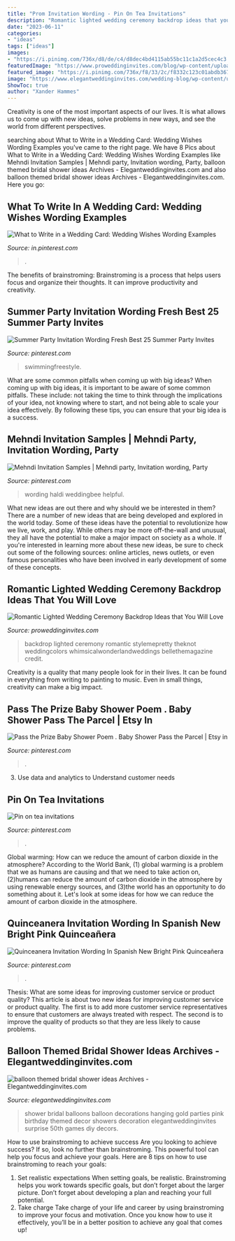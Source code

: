 ```yaml
---
title: "Prom Invitation Wording - Pin On Tea Invitations"
description: "Romantic lighted wedding ceremony backdrop ideas that you will love"
date: "2023-06-11"
categories:
- "ideas"
tags: ["ideas"]
images:
- "https://i.pinimg.com/736x/d8/de/c4/d8dec4bd4115ab55bc11c1a2d5cec4c3.jpg"
featuredImage: "https://www.proweddinginvites.com/blog/wp-content/uploads/2019/12/177-02-600x1000.jpg"
featured_image: "https://i.pinimg.com/736x/f8/33/2c/f8332c123c01abdb367ba4cf37468a00.jpg"
image: "https://www.elegantweddinginvites.com/wedding-blog/wp-content/uploads/2015/01/hanging-gold-balloon-decorations-for-gold-and-pink-bridal-shower-parties-2015.jpg"
ShowToc: true
author: "Xander Hammes"
---
```



Creativity is one of the most important aspects of our lives. It is what allows us to come up with new ideas, solve problems in new ways, and see the world from different perspectives.

	

		
searching about What to Write in a Wedding Card: Wedding Wishes Wording Examples you've came to the right page. We have 8 Pics about What to Write in a Wedding Card: Wedding Wishes Wording Examples like Mehndi Invitation Samples | Mehndi party, Invitation wording, Party, balloon themed bridal shower ideas Archives - Elegantweddinginvites.com and also balloon themed bridal shower ideas Archives - Elegantweddinginvites.com. Here you go:
		
    
## What To Write In A Wedding Card: Wedding Wishes Wording Examples

<img loading=lazy src="https://i.pinimg.com/736x/4d/21/02/4d210202771039e1e9a64151ed84feae.jpg" onerror="this.onerror=null;this.src='https://tse1.mm.bing.net/th?id=OIP.iFjtjghqcPMh4VSkgMWvCAHaLH&amp;pid=15.1';" alt="What to Write in a Wedding Card: Wedding Wishes Wording Examples">

_Source: in.pinterest.com_

>. 

	

The benefits of brainstroming:
Brainstroming is a process that helps users focus and organize their thoughts. It can improve productivity and creativity.

    
## Summer Party Invitation Wording Fresh Best 25 Summer Party Invites

<img loading=lazy src="https://i.pinimg.com/736x/d8/de/c4/d8dec4bd4115ab55bc11c1a2d5cec4c3.jpg" onerror="this.onerror=null;this.src='https://tse1.mm.bing.net/th?id=OIP.YHqEAQyt5fecn6OJ9VTAxwHaJ9&amp;pid=15.1';" alt="Summer Party Invitation Wording Fresh Best 25 Summer Party Invites">

_Source: pinterest.com_

>swimmingfreestyle. 

	

What are some common pitfalls when coming up with big ideas?
When coming up with big ideas, it is important to be aware of some common pitfalls. These include: not taking the time to think through the implications of your idea, not knowing where to start, and not being able to scale your idea effectively. By following these tips, you can ensure that your big idea is a success.

    
## Mehndi Invitation Samples | Mehndi Party, Invitation Wording, Party

<img loading=lazy src="https://i.pinimg.com/736x/29/b8/56/29b8568e88f58d7385aae7ba5bed8863.jpg" onerror="this.onerror=null;this.src='https://tse1.mm.bing.net/th?id=OIP.CO_FUkX9ghDVtlMnKFDU9AHaKQ&amp;pid=15.1';" alt="Mehndi Invitation Samples | Mehndi party, Invitation wording, Party">

_Source: pinterest.com_

>wording haldi weddingbee helpful. 

	

What new ideas are out there and why should we be interested in them?
There are a number of new ideas that are being developed and explored in the world today. Some of these ideas have the potential to revolutionize how we live, work, and play. While others may be more off-the-wall and unusual, they all have the potential to make a major impact on society as a whole. If you're interested in learning more about these new ideas, be sure to check out some of the following sources: online articles, news outlets, or even famous personalities who have been involved in early development of some of these concepts.

    
## Romantic Lighted Wedding Ceremony Backdrop Ideas That You Will Love

<img loading=lazy src="https://www.proweddinginvites.com/blog/wp-content/uploads/2019/12/177-02-600x1000.jpg" onerror="this.onerror=null;this.src='https://tse4.mm.bing.net/th?id=OIP.kO08u8UqgaMMw0b92IxppAHaMW&amp;pid=15.1';" alt="Romantic Lighted Wedding Ceremony Backdrop Ideas that You Will Love">

_Source: proweddinginvites.com_

>backdrop lighted ceremony romantic stylemepretty theknot weddingcolors whimsicalwonderlandweddings bellethemagazine credit. 

	

Creativity is a quality that many people look for in their lives. It can be found in everything from writing to painting to music. Even in small things, creativity can make a big impact.

    
## Pass The Prize Baby Shower Poem . Baby Shower Pass The Parcel | Etsy In

<img loading=lazy src="https://i.pinimg.com/736x/72/45/6f/72456fd0cf23d408605653b16209fe8a.jpg" onerror="this.onerror=null;this.src='https://tse2.mm.bing.net/th?id=OIP._fn6A39Bw6MlgFZS-Z614wHaLH&amp;pid=15.1';" alt="Pass the Prize Baby Shower Poem . Baby Shower Pass the Parcel | Etsy in">

_Source: pinterest.com_

>. 

	

3. Use data and analytics to Understand customer needs 

    
## Pin On Tea Invitations

<img loading=lazy src="https://i.pinimg.com/736x/f8/33/2c/f8332c123c01abdb367ba4cf37468a00.jpg" onerror="this.onerror=null;this.src='https://tse4.mm.bing.net/th?id=OIP._RdpXHQ0m2EsrjDzotIvjwHaLH&amp;pid=15.1';" alt="Pin on tea invitations">

_Source: pinterest.com_

>. 

	

Global warming: How can we reduce the amount of carbon dioxide in the atmosphere?
According to the World Bank, (1) global warming is a problem that we as humans are causing and that we need to take action on, (2)humans can reduce the amount of carbon dioxide in the atmosphere by using renewable energy sources, and (3)the world has an opportunity to do something about it. Let's look at some ideas for how we can reduce the amount of carbon dioxide in the atmosphere.

    
## Quinceanera Invitation Wording In Spanish New Bright Pink Quinceañera

<img loading=lazy src="https://i.pinimg.com/736x/39/50/d8/3950d85aac993fb4975603b5887e6186.jpg" onerror="this.onerror=null;this.src='https://tse2.mm.bing.net/th?id=OIP.IXh_fZYhneQ8LgVL_oedVQHaJ5&amp;pid=15.1';" alt="Quinceanera Invitation Wording In Spanish New Bright Pink Quinceañera">

_Source: pinterest.com_

>. 

	

Thesis: What are some ideas for improving customer service or product quality?
This article is about two new ideas for improving customer service or product quality. The first is to add more customer service representatives to ensure that customers are always treated with respect. The second is to improve the quality of products so that they are less likely to cause problems.

    
## Balloon Themed Bridal Shower Ideas Archives - Elegantweddinginvites.com

<img loading=lazy src="https://www.elegantweddinginvites.com/wedding-blog/wp-content/uploads/2015/01/hanging-gold-balloon-decorations-for-gold-and-pink-bridal-shower-parties-2015.jpg" onerror="this.onerror=null;this.src='https://tse2.mm.bing.net/th?id=OIP.3yoo9b4DWN9CEJCy-KSNmwHaPe&amp;pid=15.1';" alt="balloon themed bridal shower ideas Archives - Elegantweddinginvites.com">

_Source: elegantweddinginvites.com_

>shower bridal balloons balloon decorations hanging gold parties pink birthday themed decor showers decoration elegantweddinginvites surprise 50th games diy decors. 

	

How to use brainstroming to achieve success
Are you looking to achieve success? If so, look no further than brainstroming. This powerful tool can help you focus and achieve your goals. Here are 8 tips on how to use brainstroming to reach your goals: 
1. Set realistic expectations 
When setting goals, be realistic. Brainstroming helps you work towards specific goals, but don’t forget about the larger picture. Don’t forget about developing a plan and reaching your full potential. 
2. Take charge 
Take charge of your life and career by using brainstroming to improve your focus and motivation. Once you know how to use it effectively, you’ll be in a better position to achieve any goal that comes up! 

